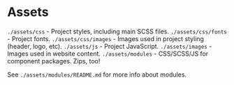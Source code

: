 
# Assets

`./assets/css`           - Project styles, including main SCSS files.
`./assets/css/fonts`     - Project fonts.
`./assets/css/images`    - Images used in project styling (header, logo, etc).
`./assets/js`            - Project JavaScript.
`./assets/images`        - Images used in website content.
`./assets/modules`       - CSS/SCSS/JS for component packages.  Zips, too!

See `./assets/modules/README.md` for more info about modules.
